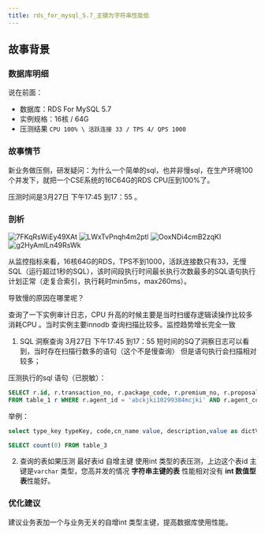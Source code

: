 ```yaml
---
title: rds_for_mysql_5.7_主键为字符串性能低
---
```


## 故事背景

### 数据库明细

说在前面：

* 数据库：RDS For MySQL 5.7
* 实例规格：16核 / 64G
* 压测结果 `CPU 100% \ 活跃连接 33 / TPS 4/ QPS 1000`


### 故事情节

新业务做压侧，研发疑问：为什么一个简单的sql，也并非慢sql，在生产环境100个并发下，就把一个CSE系统的16C64G的RDS CPU压到100%了。

压测时间是3月27日 下午17:45 到17：55 。


### 剖析

<img src='https://i.loli.net/2020/04/02/7FKqRsWiEy49XAt.jpg' alt='7FKqRsWiEy49XAt'/>

<img src='https://i.loli.net/2020/04/02/LWxTvPnqh4m2ptl.jpg' alt='LWxTvPnqh4m2ptl'/>

<img src='https://i.loli.net/2020/04/02/OoxNDi4cmB2zqKI.jpg' alt='OoxNDi4cmB2zqKI'/>

<img src='https://i.loli.net/2020/04/02/g2HyAmlLn49RsWk.jpg' alt='g2HyAmlLn49RsWk'/>


从监控指标来看，16核64G的RDS，TPS不到1000，活跃连接数只有33，无慢SQL（运行超过1秒的SQL），该时间段执行时间最长执行次数最多的SQL语句执行计划正常（走复合索引，执行耗时min5ms，max260ms）。

导致慢的原因在哪里呢？

查询了一下实例审计日志，CPU 升高的时候主要是当时扫缓存逻辑读操作比较多消耗CPU 。当时实例主要innodb 查询扫描比较多。监控趋势增长完全一致

1. SQL 洞察查询  3月27日  下午17:45 到17：55 短时间的SQ了洞察日志可以看到，当时存在扫描行数多的语句（这个不是慢查询） 但是语句执行会扫描相对较多；

压测执行的sql 语句（已脱敏）：

```sql
SELECT r.id, r.transaction_no, r.package_code, r.premium_no, r.proposal_no , r.company_name, r.package_name, r.package_type, r.updated_date, r.calculation_mode , r.transfer_insurance_status
FROM table_1 r WHERE r.agent_id = 'abckjki10299384mcjki' AND r.agent_company_code = '0986' ORDER BY r.created_date DESC LIMIT 10
```

举例：

```sql
select type_key typeKey, code,cn_name value, description,value as dictValue,en_name enValue from table_2 where type_key='BO' and record_status = '1' order by sort

SELECT count(0) FROM table_3
```

2. 查询的表如果压测 最好表id 自增主键 使用int 类型的表压测，上边这个表id 主键是`varchar` 类型，您高并发的情况 **字符串主键的表** 性能相对没有 **int 数值型表**性能好。

### 优化建议

建议业务表加一个与业务无关的自增int 类型主键，提高数据库使用性能。

